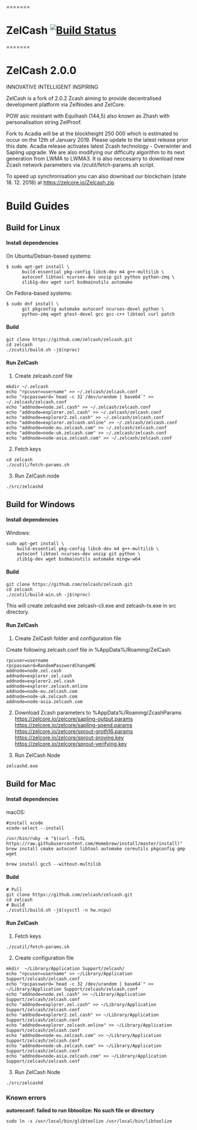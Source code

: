 =======
# ZelCash [![Build Status](https://travis-ci.com/zelcash/zelcash.svg?branch=master)](https://travis-ci.com/zelcash/zelcash)
=======
# ZelCash 2.0.0
INNOVATIVE  INTELLIGENT  INSPIRING

ZelCash is a fork of 2.0.2 Zcash aiming to provide decentralised development platform via ZelNodes and ZelCore.

POW asic resistant with Equihash (144,5) also known as Zhash with personalisation string ZelProof.

Fork to Acadia will be at the blockheight 250 000 which is estimated to occur on the 12th of January 2019. Please update to the latest release prior this date. Acadia release activates latest Zcash technology - Overwinter and Sapling upgrade. We are also modifying our difficulty algorithm to its next generation from LWMA to LWMA3. It is also neccesarry to download new Zcash network parameters via /zcutil/fetch-params.sh script.

To speed up synchronisation you can also download our blockchain (state 18. 12. 2018) at https://zelcore.io/Zelcash.zip 


# Build Guides
## Build for Linux
#### Install dependencies

On Ubuntu/Debian-based systems:

```
$ sudo apt-get install \
      build-essential pkg-config libc6-dev m4 g++-multilib \
      autoconf libtool ncurses-dev unzip git python python-zmq \
      zlib1g-dev wget curl bsdmainutils automake 
```

On Fedora-based systems:

```
$ sudo dnf install \
      git pkgconfig automake autoconf ncurses-devel python \
      python-zmq wget gtest-devel gcc gcc-c++ libtool curl patch
```

#### Build
```
git clone https://github.com/zelcash/zelcash.git
cd zelcash
./zcutil/build.sh -j$(nproc)
```

#### Run ZelCash 
1. Create zelcash.conf file
```
mkdir ~/.zelcash
echo "rpcuser=username" >> ~/.zelcash/zelcash.conf
echo "rpcpassword=`head -c 32 /dev/urandom | base64`" >> ~/.zelcash/zelcash.conf
echo "addnode=node.zel.cash" >> ~/.zelcash/zelcash.conf
echo "addnode=explorer.zel.cash" >> ~/.zelcash/zelcash.conf
echo "addnode=explorer2.zel.cash" >> ~/.zelcash/zelcash.conf
echo "addnode=explorer.zelcash.online" >> ~/.zelcash/zelcash.conf
echo "addnode=node-eu.zelcash.com" >> ~/.zelcash/zelcash.conf
echo "addnode=node-uk.zelcash.com" >> ~/.zelcash/zelcash.conf
echo "addnode=node-asia.zelcash.com" >> ~/.zelcash/zelcash.conf
```

2. Fetch keys
```
cd zelcash
./zcutil/fetch-params.sh
```

3. Run ZelCash node
```
./src/zelcashd
```


## Build for Windows
#### Install dependencies

Windows:

```
sudo apt-get install \
    build-essential pkg-config libc6-dev m4 g++-multilib \
    autoconf libtool ncurses-dev unzip git python \
    zlib1g-dev wget bsdmainutils automake mingw-w64
```

#### Build
```
git clone https://github.com/zelcash/zelcash.git
cd zelcash
./zcutil/build-win.sh -j$(nproc)
```
This will create zelcashd.exe zelcash-cli.exe and zelcash-tx.exe in src directory. 
#### Run ZelCash
1. Create ZelCash folder and configuration file

Create following zelcash.conf file in %AppData%/Roaming/ZelCash 
```
rpcuser=username
rpcpassword=RandomPasswordChangeME
addnode=node.zel.cash
addnode=explorer.zel.cash
addnode=explorer2.zel.cash
addnode=explorer.zelcash.online
addnode=node-eu.zelcash.com
addnode=node-uk.zelcash.com
addnode=node-asia.zelcash.com
```

2. Download Zcash parameters to  %AppData%/Roaming/ZcashParams
https://zelcore.io/zelcore/sapling-output.params \
https://zelcore.io/zelcore/sapling-spend.params \
https://zelcore.io/zelcore/sprout-groth16.params \
https://zelcore.io/zelcore/sprout-proving.key \
https://zelcore.io/zelcore/sprout-verifying.key

3. Run ZelCash Node
```
zelcashd.exe
```

## Build for Mac
#### Install dependencies

macOS:

```{r, engine='bash'}
#install xcode
xcode-select --install

/usr/bin/ruby -e "$(curl -fsSL https://raw.githubusercontent.com/Homebrew/install/master/install)"
brew install cmake autoconf libtool automake coreutils pkgconfig gmp wget

brew install gcc5 --without-multilib
```
#### Build

```{r, engine='bash'}
# Pull
git clone https://github.com/zelcash/zelcash.git
cd zelcash
# Build
./zcutil/build.sh -j$(sysctl -n hw.ncpu)
```
#### Run ZelCash
1. Fetch keys
```{r, engine='bash'}
./zcutil/fetch-params.sh
```

2. Create configuration file
```{r, engine='bash'}
mkdir  ~/Library/Application Support/zelcash/
echo "rpcuser=username" >> ~/Library/Application Support/zelcash/zelcash.conf
echo "rpcpassword=`head -c 32 /dev/urandom | base64`" >> ~/Library/Application Support/zelcash/zelcash.conf
echo "addnode=node.zel.cash" >> ~/Library/Application Support/zelcash/zelcash.conf
echo "addnode=explorer.zel.cash" >> ~/Library/Application Support/zelcash/zelcash.conf
echo "addnode=explorer2.zel.cash" >> ~/Library/Application Support/zelcash/zelcash.conf
echo "addnode=explorer.zelcash.online" >> ~/Library/Application Support/zelcash/zelcash.conf
echo "addnode=node-eu.zelcash.com" >> ~/Library/Application Support/zelcash/zelcash.conf
echo "addnode=node-uk.zelcash.com" >> ~/Library/Application Support/zelcash/zelcash.conf
echo "addnode=node-asia.zelcash.com" >> ~/Library/Application Support/zelcash/zelcash.conf
```

3. Run ZelCash Node
```{r, engine='bash'}
./src/zelcashd
```

### Known errors
**autoreconf: failed to run libtoolize: No such file or directory**
```{r, engine='bash'}
sudo ln -s /usr/local/bin/glibtoolize /usr/local/bin/libtoolize
```
